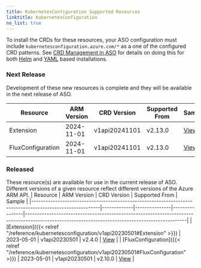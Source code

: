 ```yaml
---
title: KubernetesConfiguration Supported Resources
linktitle: KubernetesConfiguration
no_list: true
---
```

To install the CRDs for these resources, your ASO configuration must include `kubernetesconfiguration.azure.com/*` as a one of the configured CRD patterns. See [CRD Management in ASO](https://azure.github.io/azure-service-operator/guide/crd-management/) for details on doing this for both [Helm](https://azure.github.io/azure-service-operator/guide/crd-management/#helm) and [YAML](https://azure.github.io/azure-service-operator/guide/crd-management/#yaml) based installations.

### Next Release

Development of these new resources is complete and they will be available in the next release of ASO.

| Resource          | ARM Version | CRD Version   | Supported From | Sample                                                                                                                                          |
|-------------------|-------------|---------------|----------------|-------------------------------------------------------------------------------------------------------------------------------------------------|
| Extension         | 2024-11-01  | v1api20241101 | v2.13.0        | [View](https://github.com/Azure/azure-service-operator/tree/main/v2/samples/kubernetesconfiguration/v1api/v1api20241101_extension.yaml)         |
| FluxConfiguration | 2024-11-01  | v1api20241101 | v2.13.0        | [View](https://github.com/Azure/azure-service-operator/tree/main/v2/samples/kubernetesconfiguration/v1api/v1api20241101_fluxconfiguration.yaml) |

### Released

These resource(s) are available for use in the current release of ASO. Different versions of a given resource reflect different versions of the Azure ARM API.
| Resource                                                                                                 | ARM Version | CRD Version   | Supported From | Sample                                                                                                                                          |
|----------------------------------------------------------------------------------------------------------|-------------|---------------|----------------|-------------------------------------------------------------------------------------------------------------------------------------------------|
| [Extension]({{< relref "/reference/kubernetesconfiguration/v1api20230501#Extension" >}})                 | 2023-05-01  | v1api20230501 | v2.4.0         | [View](https://github.com/Azure/azure-service-operator/tree/main/v2/samples/kubernetesconfiguration/v1api/v1api20230501_extension.yaml)         |
| [FluxConfiguration]({{< relref "/reference/kubernetesconfiguration/v1api20230501#FluxConfiguration" >}}) | 2023-05-01  | v1api20230501 | v2.10.0        | [View](https://github.com/Azure/azure-service-operator/tree/main/v2/samples/kubernetesconfiguration/v1api/v1api20230501_fluxconfiguration.yaml) |


